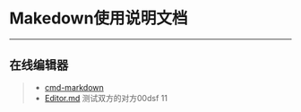 # Makedown使用说明文档

----

## 在线编辑器

> * [cmd-markdown](https://www.zybuluo.com/mdeditor)
> * [Editor.md](http://editor.md.ipandao.com/)
测试双方的对方00dsf 11